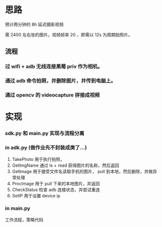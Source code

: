 # 思路
预计两分钟的 8h 延迟摄影视频

需 2400 左右张的图片。视频帧率 20 ，即需以 12s 为周期拍照片。

## 流程
### 过 wifi + adb 无线连接黑莓 priv 作为相机。
### 通过 adb 命令拍照，并删除图片，并传到电脑上。
### 通过 opencv 的 videocapture 拼接成视频

# 实现
### sdk.py 和 main.py 实现与流程分离
### in adk.py (做作业先不封装成类了...)
1. TakePhoto 用于执行拍照，
2. GetImgName 通过 ls + read 获得图片的名称，然后返回
3. GetImage 用于接受文件名读取手机的图片， pull 到本地，然后删除，并做异常处理 
4. ProcImage 用于 pull 下来的本地图片，并返回 
5. CheckStatus 检查 adb 连接状态，并尝试重连
6. SetIP 用于设置 device ip

### in main.py
工作流程，策略代码